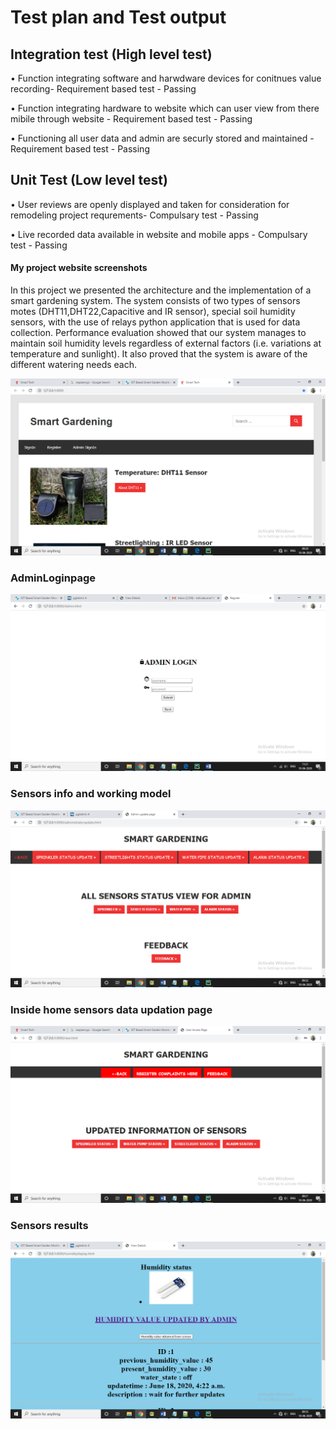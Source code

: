 <h1>Test plan and Test output</h1>

<h2>Integration test (High level test)</h2>

• Function integrating software and harwdware devices for conitnues value recording- Requirement based test - Passing

• Function integrating hardware to website which can user view from there mibile through website - Requirement based test - Passing

• Functioning all user data and admin are securly stored and maintained - Requirement based test - Passing


<h2>Unit Test (Low level test)</h2>

• User reviews are openly displayed and taken for consideration for remodeling project requrements- Compulsary test - Passing

• Live recorded data available in website and mobile apps - Compulsary test - Passing







<h4> My project website screenshots</h4>



In this project we presented the architecture and the implementation of a smart gardening system. The system consists of two types of sensors motes (DHT11,DHT22,Capacitive and IR sensor), special soil humidity sensors, with the use of relays python application that is used for data collection. Performance evaluation showed that our system manages to maintain soil humidity levels regardless of external factors (i.e. variations at temperature and sunlight). It also proved that the system is aware of the different watering needs each.


![](https://github.com/Shivkumargowdru/smart-park/blob/main/Images/s1.png)


<h3>AdminLoginpage</h3>

![](https://github.com/Shivkumargowdru/smart-park/blob/main/Images/s2.png)

<h3>Sensors info and working model</h3>

![](https://github.com/Shivkumargowdru/smart-park/blob/main/Images/s3.png)

<h3>Inside home sensors data updation page</h3>

![](https://github.com/Shivkumargowdru/smart-park/blob/main/Images/s4.png)

<h3> Sensors results</h3>

![](https://github.com/Shivkumargowdru/smart-park/blob/main/Images/s5.png)

